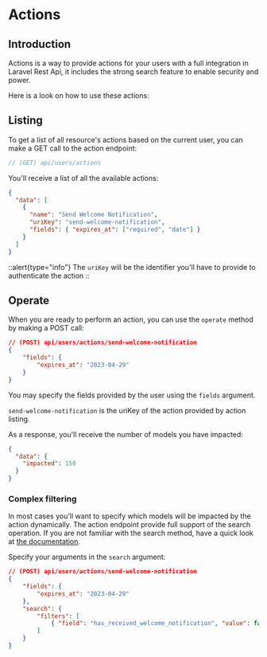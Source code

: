 # Actions

## Introduction

Actions is a way to provide actions for your users with a full integration in Laravel Rest Api, it includes the strong search feature to enable security and power.

Here is a look on how to use these actions:

## Listing

To get a list of all resource's actions based on the current user, you can make a GET call to the action endpoint:

```php
// (GET) api/users/actions
```

You'll receive a list of all the available actions:

```json
{
  "data": [
    {
      "name": "Send Welcome Notification",
      "uriKey": "send-welcome-notification",
      "fields": { "expires_at": ["required", "date"] }
    }
  ]
}
```

::alert{type="info"}
The `uriKey` will be the identifier you'll have to provide to authenticate the action
::

## Operate

When you are ready to perform an action, you can use the `operate` method by making a POST call:

```json
// (POST) api/users/actions/send-welcome-notification
{
    "fields": {
        "expires_at": "2023-04-29"
    }
}
```

You may specify the fields provided by the user using the `fields` argument.

`send-welcome-notification` is the uriKey of the action provided by action listing.

As a response, you'll receive the number of models you have impacted:

```json
{
  "data": {
    "impacted": 150
  }
}
```

### Complex filtering

In most cases you'll want to specify which models will be impacted by the action dynamically. The action endpoint provide full support of the search operation.
If you are not familiar with the search method, have a quick look at [the documentation]('/endpoints/search').

Specify your arguments in the `search` argument:

```json
// (POST) api/users/actions/send-welcome-notification
{
    "fields": {
        "expires_at": "2023-04-29"
    },
    "search": {
        "filters": [
            { "field": "has_received_welcome_notification", "value": false }
        ]
    }
}
```
